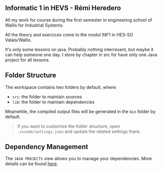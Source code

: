 ## Informatic 1 in HEVS - Rémi Heredero

All my work for course during the first semester in engineering school of Wallis for Industrial Systems.

All the theory and exercices come to the modul INF1 in HES-SO Valais/Wallis.

It's only some lessons on java. Probably nothing interresant, but maybe it can help someone one day. I store by chapter in src for have only one Java project for all lessons.

## Folder Structure

The workspace contains two folders by default, where:

- `src`: the folder to maintain sources
- `lib`: the folder to maintain dependencies

Meanwhile, the compiled output files will be generated in the `bin` folder by default.

> If you want to customize the folder structure, open `.vscode/settings.json` and update the related settings there.

## Dependency Management

The `JAVA PROJECTS` view allows you to manage your dependencies. More details can be found [here](https://github.com/microsoft/vscode-java-dependency#manage-dependencies).
